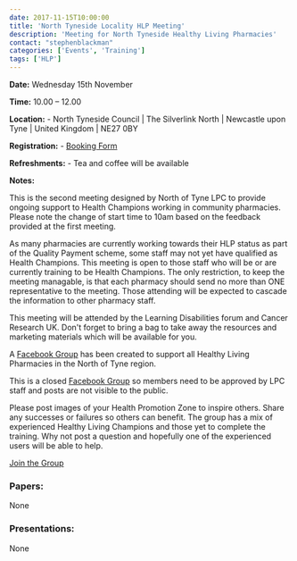 ```yaml
---
date: 2017-11-15T10:00:00
title: 'North Tyneside Locality HLP Meeting'
description: 'Meeting for North Tyneside Healthy Living Pharmacies'
contact: "stephenblackman"
categories: ['Events', 'Training']
tags: ['HLP']
---
```


**Date:**  Wednesday 15th November  

**Time:**  10.00 – 12.00  

**Location:**  -  North Tyneside Council | The Silverlink North | Newcastle upon Tyne | United Kingdom  |  NE27 0BY  

**Registration:**  -  [Booking Form](https://www.eventbrite.co.uk/e/north-tyneside-health-champion-meeting-tickets-38073665358)

**Refreshments:**  -  Tea and coffee will be available

**Notes:**  

This is the second meeting designed by North of Tyne LPC to provide ongoing support to Health Champions working in community pharmacies. Please note the change of start time to 10am based on the feedback provided at the first meeting.  

As many pharmacies are currently working towards their HLP status as part of the Quality Payment scheme, some staff may not yet have qualified as Health Champions. This meeting is open to those staff who will be or are currently training to be Health Champions. The only restriction, to keep the meeting managable, is that each pharmacy should send no more than ONE representative to the meeting. Those attending will be expected to cascade the information to other pharmacy staff.  

This meeting will be attended by the Learning Disabilities forum and Cancer Research UK. Don't forget to bring a bag to take away the resources and marketing materials which will be available for you.  

A [Facebook Group](https://www.facebook.com/groups/NOTHLPS/) has been created to support
all Healthy Living Pharmacies in the North of Tyne region.  

This is a closed [Facebook Group](https://www.facebook.com/groups/NOTHLPS/) so members need 
to be approved by LPC staff and posts are not visible to the public.  

Please post images of your Health Promotion Zone to inspire others.  Share any successes or failures 
so others can benefit.  The group has a mix of experienced Healthy Living Champions and those yet to
complete the training.  Why not post a question and hopefully one of the experienced users will be able to help.  

[Join the Group](https://www.facebook.com/groups/NOTHLPS/)

### Papers:

None

### Presentations:

None

